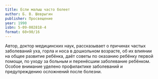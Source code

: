 ```yaml
---
title: Если малыш часто болеет
author: Б. В. Шеврыгин
publisher: Просвещение
year: 1990
isbn: 5-09-002818-4
format: 60×90/16
---
```


Автор, доктор медицинских наук, рассказывает о причинах частых заболеваний уха, горла и носа в дошкольном возрасте, об их влиянии на общее развитие ребёнка, даёт советы по оказанию ребёнку первой помощи, по уходу за больным и перенёсшим заболевание ребёнком. Особое внимание уделено профилактике заболеваний и предупреждению осложнений после болезни.
